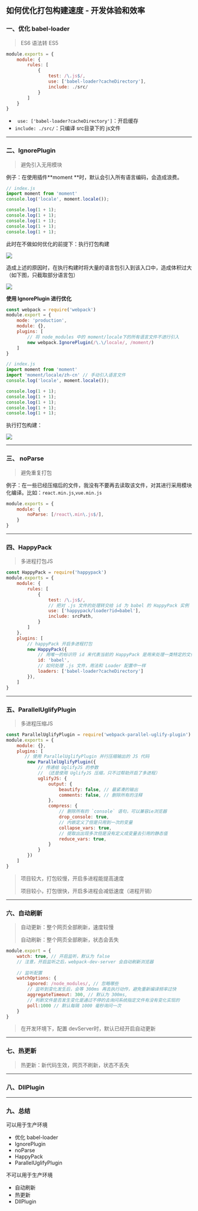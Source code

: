 ## 如何优化打包构建速度 - 开发体验和效率

### 一、优化 babel-loader

> ES6 语法转 ES5

```javascript
module.exports = {
    module: {
        rules: [
            {
                test: /\.js$/,
                use: ['babel-loader?cacheDirectory'],
                include: ./src/
            }
        ]
    }
} 
```

* ` use: ['babel-loader?cacheDirectory']`：开启缓存
* `include: ./src/`：只编译 src目录下的 js文件

<hr/>

### 二、IgnorePlugin

> 避免引入无用模块

例子：在使用插件**moment **时，默认会引入所有语言编码，会造成浪费。

```javascript
// index.js
import moment from 'moment'
console.log('locale', moment.locale());

console.log(1 + 1);
console.log(1 + 1);
console.log(1 + 1);
console.log(1 + 1);
console.log(1 + 1);
```

 此时在不做如何优化的前提下：执行打包构建

![](如何优化打包构建速度/1.png)

造成上述的原因时，在执行构建时将大量的语言包引入到该入口中，造成体积过大（如下图，只截取部分语言包）

![](如何优化打包构建速度/1-16662692253861.png)

**使用 IgnorePlugin 进行优化**

```javascript
const webpack = require('webpack')
module.export = {
    mode: 'production',
    module: {},
    plugins: [
        // 将 node_modules 中的 moment/locale下的所有语言文件不进行引入
        new webpack.IgnorePlugin(/\.\/locale/, /moment/)
    ]
}
```

```javascript
// index.js
import moment from 'moment'
import 'moment/locale/zh-cn' // 手动引入语言文件
console.log('locale', moment.locale());

console.log(1 + 1);
console.log(1 + 1);
console.log(1 + 1);
console.log(1 + 1);
console.log(1 + 1);
```

执行打包构建：

![](如何优化打包构建速度/1-16662696634582.png)

<hr/>

### 三、 noParse

> 避免重复打包

例子：在一些已经压缩后的文件，我没有不要再去读取该文件，对其进行采用模块化编译。比如：`react.min.js`,`vue.min.js`

```javascript
module.exports = {
    module: {
        noParse: [/react\.min\.js$/],
    }
}
```

<hr/>

### 四、HappyPack

> 多进程打包JS

```javascript
const HappyPack = require('happypack')
module.exports = {
    module: {
        rules: [
            {
                test: /\.js$/,
                // 把对 .js 文件的处理转交给 id 为 babel 的 HappyPack 实例
                use: ['happypack/loader?id=babel'],
                include: srcPath,
            }
        ]
    },
    plugins: [
        // happyPack 开启多进程打包
        new HappyPack({
            // 用唯一的标识符 id 来代表当前的 HappyPack 是用来处理一类特定的文件
            id: 'babel',
            // 如何处理 .js 文件，用法和 Loader 配置中一样
            loaders: ['babel-loader?cacheDirectory']
        }),
    ]
}
```



<hr/>

### 五、ParalleIUglifyPlugin

> 多进程压缩JS

```javascript
const ParallelUglifyPlugin = require('webpack-parallel-uglify-plugin')
module.exports = {
    module: {},
    plugins: [
       // 使用 ParallelUglifyPlugin 并行压缩输出的 JS 代码
        new ParallelUglifyPlugin({
            // 传递给 UglifyJS 的参数
            // （还是使用 UglifyJS 压缩，只不过帮助开启了多进程）
            uglifyJS: {
                output: {
                    beautify: false, // 最紧凑的输出
                    comments: false, // 删除所有的注释
                },
                compress: {
                    // 删除所有的 `console` 语句，可以兼容ie浏览器
                    drop_console: true,
                    // 内嵌定义了但是只用到一次的变量
                    collapse_vars: true,
                    // 提取出出现多次但是没有定义成变量去引用的静态值
                    reduce_vars: true,
                }
            }
        })
    ]
}
```

> 项目较大，打包较慢，开启多进程能提高速度
>
> 项目较小，打包很快，开启多进程会减低速度（进程开销）

<hr/>

### 六、自动刷新

> 自动更新：整个网页全部刷新，速度较慢
>
> 自动刷新：整个网页全部刷新，状态会丢失

```javascript
module.export = {
    watch: true, // 开启监听，默认为 false
    // 注意，开启监听之后，webpack-dev-server 会自动刷新浏览器
    
    // 监听配置
    watchOptions: {
        ignored: /node_modules/, // 忽略哪些
        // 监听到变化发生后，会等 300ms 再去执行动作，避免重新编译频率过快
        aggregateTimeout: 300, // 默认为 300ms,
        // 判断文件是否发生变化是通过不停的去询问系统指定文件有没有变化实现的
        poll:1000 // 默认每隔 1000 毫秒询问一次
    }
}
```

> 在开发环境下，配置 devServer时，默认已经开启自动更新

<hr/>

### 七、热更新

> 热更新：新代码生效，网页不刷新，状态不丢失

<hr/>

### 八、DllPlugin

<hr/>

### 九、总结

可以用于生产环境

* 优化 babel-loader
* IgnorePlugin
* noParse
* HappyPack
* ParalleIUglifyPlugin

不可以用于生产环境

* 自动刷新
* 热更新
* DllPlugin
